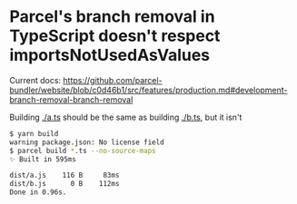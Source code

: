 # Parcel's branch removal in TypeScript doesn't respect importsNotUsedAsValues

Current docs: https://github.com/parcel-bundler/website/blob/c0d46b1/src/features/production.md#development-branch-removal-branch-removal

Building [./a.ts](./a.ts) should be the same as building [./b.ts](./b.ts), but it isn't

```sh
$ yarn build
warning package.json: No license field
$ parcel build *.ts --no-source-maps
✨ Built in 595ms

dist/a.js    116 B     83ms
dist/b.js      0 B    112ms
Done in 0.96s.
```
